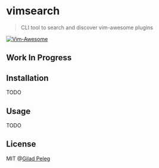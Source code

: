 # vimsearch
> CLI tool to search and discover vim-awesome plugins

[![Vim-Awesome](http://img.shields.io/badge/VIM_-AWESOME-orange.svg?style=flat)](http://vimawesome.com/)

## Work In Progress

## Installation

TODO

## Usage

TODO

## License
MIT @[Gilad Peleg](http://giladpeleg.com)
